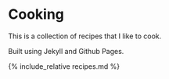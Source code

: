 # Cooking

This is a collection of recipes that I like to cook.

Built using Jekyll and Github Pages.

{% include_relative recipes.md %}